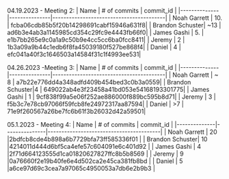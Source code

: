 04.19.2023 - Meeting 2:
| Name | # of commits | commit_id |
|--------------|---------------|-----------------------------------------|
| Noah Garrett | 10. | fcba06cdb85b5f20b14298691cabf15946a631f8|
| Brandon Schuster| ~13 | ad6b3e4ab3a1145985cd354c29fc9e4443fb66f0|
| James Gashi | 5. | e1b7bb265e9c0a1a9c50b9e4cc5cc6ba0fcc8411|
| Jeremy | 2 | 1b3a09a9b44c1edb6f8fa45039180f527be868f4|
| Daniel | 4 | efc041a40f3c1646503a14584f31c1f4993ee531|

04.26.2023 -Meeting 3:
| Name | # of commits | commit_id |
|--------------|---------------|-----------------------------------------|
| Noah Garrett | ~ 8 | a7b22e776dd4a348adfd409b454bed3c0b3a0559|
| Brandon Schuster|4 | 649022ab4e3f23458a41bd053e54168193301775|
| James Gashi | 1 | 9cf838f99a5e06f252ae886000f889bc595b8d71|
| Jeremy | 3 | f5b3c7e78cb97066f59fcb8fe24972317aa87594|
| Daniel | >7 | 71e9f260567a26be7fc6b61f3b26032d42a59501|

05.1.2023 - Meeting 4:
| Name | # of commits | commit_id |
|--------------|---------------|-----------------------------------------|
| Noah Garrett | 20 |2bdfcb8cde4b898a6b7729bfa73ff585336f01 |
| Brandon Schuster| 10 |4214011d444d6bf5ca4efe57c604091e6c401d92 |
| James Gashi | 4 |2f71d664123555d1ca01820627827ffc8b5b8569 |
| Jeremy | 9 |0a76660f2e19b40fe6e4d502ca2e45ca381fb8bd |
| Daniel | 5 |a6ce97d69c3cea7a97065c4950053a7db6e2b9b3 |
